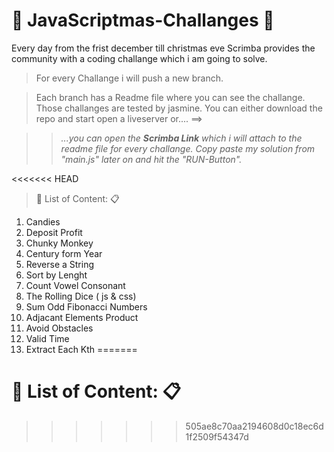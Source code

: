#  :christmas_tree: JavaScriptmas-Challanges  :christmas_tree: 

Every day from the frist december till christmas eve Scrimba provides the community with a coding challange which i am going to solve.


>For every Challange i will push a new branch.

>Each branch has a Readme file where you can see the challange.
>Those challanges are tested by jasmine.
> You can either download the repo and start open a liveserver or.... ==>

>> *...you can open the **Scrimba Link** which i will attach to the readme file for every challange. Copy paste my solution from "main.js" later on and hit the "RUN-Button".*

<<<<<<< HEAD
> :eyes: List of Content:  :clipboard:

1.  Candies
2.  Deposit Profit
3.  Chunky Monkey
4.  Century form Year
5.  Reverse a String
6.  Sort by Lenght
7.  Count Vowel Consonant
8.  The Rolling Dice ( js & css)
9.  Sum Odd Fibonacci Numbers
10. Adjacant Elements Product
11. Avoid Obstacles
12. Valid Time
13. Extract Each Kth
=======
# :eyes: List of Content:  :clipboard:
>>>>>>> 505ae8c70aa2194608d0c18ec6d1f2509f54347d
